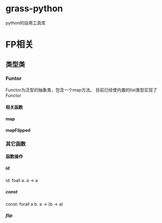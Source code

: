 # grass-python
python的自用工具库

# FP相关

## 类型类
### Funtor
Functor为泛型的抽象类，包含一个map方法。
目前已经使内置的list类型实现了Functor

#### 相关函数
#### map
#### mapFilpped


### 其它函数
#### 函数操作
##### id
id: foall a. a -> a

##### const
const: forall a b. a -> (b -> a)

##### flip